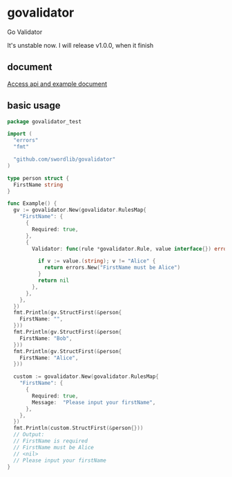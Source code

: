 # govalidator
Go Validator

It's unstable now. I will release v1.0.0, when it finish

## document

[Access api and example document](https://pkg.go.dev/github.com/swordlib/govalidator)

## basic usage

```go
package govalidator_test

import (
  "errors"
  "fmt"

  "github.com/swordlib/govalidator"
)

type person struct {
  FirstName string
}

func Example() {
  gv := govalidator.New(govalidator.RulesMap{
    "FirstName": {
      {
        Required: true,
      },
      {
        Validator: func(rule *govalidator.Rule, value interface{}) error {

          if v := value.(string); v != "Alice" {
            return errors.New("FirstName must be Alice")
          }
          return nil
        },
      },
    },
  })
  fmt.Println(gv.StructFirst(&person{
    FirstName: "",
  }))
  fmt.Println(gv.StructFirst(&person{
    FirstName: "Bob",
  }))
  fmt.Println(gv.StructFirst(&person{
    FirstName: "Alice",
  }))

  custom := govalidator.New(govalidator.RulesMap{
    "FirstName": {
      {
        Required: true,
        Message:  "Please input your firstName",
      },
    },
  })
  fmt.Println(custom.StructFirst(&person{}))
  // Output:
  // FirstName is required
  // FirstName must be Alice
  // <nil>
  // Please input your firstName
}
```